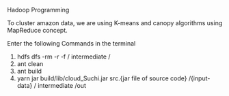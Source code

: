 Hadoop Programming

To cluster amazon data, we are using K-means and canopy algorithms using MapReduce concept.

Enter the following Commands in the terminal

1. hdfs dfs -rm -r -f / intermediate /
2. ant clean
3. ant build
4. yarn jar build/lib/cloud_Suchi.jar src.{jar file of source code}  /{input-data} / intermediate /out
